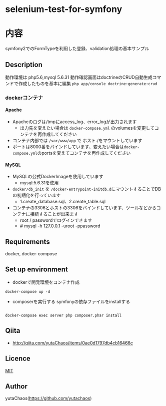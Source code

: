 selenium-test-for-symfony
=========================

# 内容
symfony2でのFormTypeを利用した登録、validation処理の基本サンプル

## Description
動作環境は
php5.6,mysql 5.6.31
動作確認画面はdoctrineのCRUD自動生成コマンドで作成したものを基本に編集
`php app/console doctrine:generate:crud`
### dockerコンテナ

#### Apache
* Apacheのログは/tmpにaccess\_log、error\_logが出力されます
	* 出力先を変えたい場合は `docker-compose.yml` のvolumesを変更してコンテナを再作成してください
* コンテナ内部では `/var/www/app` で ホスト./をマウントしています
* ポートは8000番をバインドしています、変えたい場合は`docker-compose.yml`のportsを変えてコンテナを再作成してください

#### MySQL

* MySQLの公式DockerImageを使用しています
	* mysql:5.6.31を使用
* `docker/db_init` を `/docker-entrypoint-initdb.d`にマウントすることでDBの初期化を行っています
	* 1.create\_database.sql、2.create\_table.sql
* コンテナの3306とホストの3306をバインドしています、ツールなどからコンテナに接続することが出来ます
	* root / passwordでログインできます
	* \# mysql -h 127.0.0.1 -uroot -ppassword



## Requirements
docker, docker-compose

## Set up environment

- dockerで開発環境をコンテナ作成
```
docker-compose up -d
```
-  composerを実行する
symfonyの依存ファイルをinstallする  

```

docker-compose exec server php composer.phar install

```
## Qiita
- http://qiita.com/yutaChaos/items/0ae0d1797db4cb16466c

## Licence

[MIT](https://github.com/tcnksm/tool/blob/master/LICENCE)

## Author

yutaChaos(https://github.com/yutachaos)
